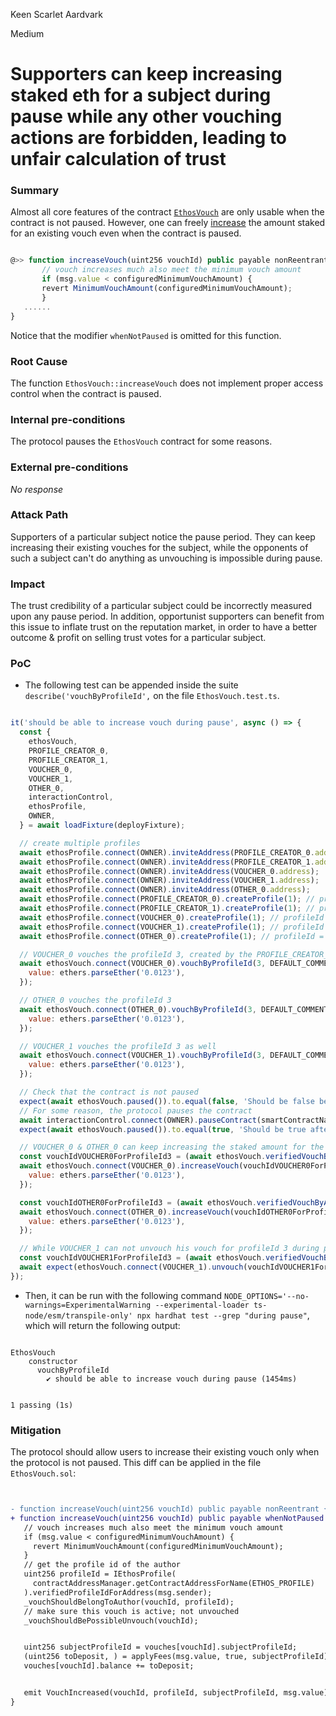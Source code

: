 Keen Scarlet Aardvark

Medium

# Supporters can keep increasing staked eth for a subject during pause while any other vouching actions are forbidden, leading to unfair calculation of trust

### Summary

Almost all core features of the contract [`EthosVouch`](https://github.com/sherlock-audit/2024-11-ethos-network-ii/blob/main/ethos/packages/contracts/contracts/EthosVouch.sol#L67) are only usable when the contract is not paused. However, one can freely [increase](https://github.com/sherlock-audit/2024-11-ethos-network-ii/blob/main/ethos/packages/contracts/contracts/EthosVouch.sol#L67) the amount staked for an existing vouch even when the contract is paused.


```javascript

@>> function increaseVouch(uint256 vouchId) public payable nonReentrant {
       // vouch increases much also meet the minimum vouch amount
       if (msg.value < configuredMinimumVouchAmount) {
       revert MinimumVouchAmount(configuredMinimumVouchAmount);
       }
   ......
}
```
Notice that the modifier `whenNotPaused` is omitted for this function.


### Root Cause

The function `EthosVouch::increaseVouch` does not implement proper access control when the contract is paused.

### Internal pre-conditions

The protocol pauses the `EthosVouch` contract for some reasons.

### External pre-conditions

_No response_

### Attack Path

Supporters of a particular subject notice the pause period. They can keep increasing their existing vouches for the subject, while the opponents of such a subject can't do anything as unvouching is impossible during pause.

### Impact

The trust credibility of a particular subject could be incorrectly measured upon any pause period. In addition, opportunist supporters can benefit from this issue to inflate trust on the reputation market, in order to have a better outcome & profit on selling trust votes for a particular subject.

### PoC

- The following test can be appended inside the suite `describe('vouchByProfileId',` on the file `EthosVouch.test.ts`.
```javascript

it('should be able to increase vouch during pause', async () => {
  const {
    ethosVouch,
    PROFILE_CREATOR_0,
    PROFILE_CREATOR_1,
    VOUCHER_0,
    VOUCHER_1,
    OTHER_0,
    interactionControl,
    ethosProfile,
    OWNER,
  } = await loadFixture(deployFixture);

  // create multiple profiles
  await ethosProfile.connect(OWNER).inviteAddress(PROFILE_CREATOR_0.address);
  await ethosProfile.connect(OWNER).inviteAddress(PROFILE_CREATOR_1.address);
  await ethosProfile.connect(OWNER).inviteAddress(VOUCHER_0.address);
  await ethosProfile.connect(OWNER).inviteAddress(VOUCHER_1.address);
  await ethosProfile.connect(OWNER).inviteAddress(OTHER_0.address);
  await ethosProfile.connect(PROFILE_CREATOR_0).createProfile(1); // profileId = 2
  await ethosProfile.connect(PROFILE_CREATOR_1).createProfile(1); // profileId = 3
  await ethosProfile.connect(VOUCHER_0).createProfile(1); // profileId = 4
  await ethosProfile.connect(VOUCHER_1).createProfile(1); // profileId = 5
  await ethosProfile.connect(OTHER_0).createProfile(1); // profileId = 6

  // VOUCHER_0 vouches the profileId 3, created by the PROFILE_CREATOR_1 above
  await ethosVouch.connect(VOUCHER_0).vouchByProfileId(3, DEFAULT_COMMENT, DEFAULT_METADATA, {
    value: ethers.parseEther('0.0123'),
  });

  // OTHER_0 vouches the profileId 3
  await ethosVouch.connect(OTHER_0).vouchByProfileId(3, DEFAULT_COMMENT, DEFAULT_METADATA, {
    value: ethers.parseEther('0.0123'),
  });

  // VOUCHER_1 vouches the profileId 3 as well
  await ethosVouch.connect(VOUCHER_1).vouchByProfileId(3, DEFAULT_COMMENT, DEFAULT_METADATA, {
    value: ethers.parseEther('0.0123'),
  });

  // Check that the contract is not paused
  expect(await ethosVouch.paused()).to.equal(false, 'Should be false before');
  // For some reason, the protocol pauses the contract
  await interactionControl.connect(OWNER).pauseContract(smartContractNames.vouch);
  expect(await ethosVouch.paused()).to.equal(true, 'Should be true after');

  // VOUCHER_0 & OTHER_0 can keep increasing the staked amount for the profileId 3
  const vouchIdVOUCHER0ForProfileId3 = (await ethosVouch.verifiedVouchByAuthorForSubjectProfileId(4, 3)).vouchId;
  await ethosVouch.connect(VOUCHER_0).increaseVouch(vouchIdVOUCHER0ForProfileId3, {
    value: ethers.parseEther('0.0123'),
  });

  const vouchIdOTHER0ForProfileId3 = (await ethosVouch.verifiedVouchByAuthorForSubjectProfileId(6, 3)).vouchId;
  await ethosVouch.connect(OTHER_0).increaseVouch(vouchIdOTHER0ForProfileId3, {
    value: ethers.parseEther('0.0123'),
  });

  // While VOUCHER_1 can not unvouch his vouch for profileId 3 during pause, which is not fair
  const vouchIdVOUCHER1ForProfileId3 = (await ethosVouch.verifiedVouchByAuthorForSubjectProfileId(5, 3)).vouchId;
  await expect(ethosVouch.connect(VOUCHER_1).unvouch(vouchIdVOUCHER1ForProfileId3)).to.be.reverted;
});

```

- Then, it can be run with the following command `NODE_OPTIONS='--no-warnings=ExperimentalWarning --experimental-loader ts-node/esm/transpile-only' npx hardhat test --grep "during pause"`, which will return the following output:

```text

EthosVouch
    constructor
      vouchByProfileId
        ✔ should be able to increase vouch during pause (1454ms)


1 passing (1s)

```


### Mitigation


The protocol should allow users to increase their existing vouch only when the protocol is not paused.
This diff can be applied in the file `EthosVouch.sol`:


```diff


- function increaseVouch(uint256 vouchId) public payable nonReentrant {
+ function increaseVouch(uint256 vouchId) public payable whenNotPaused nonReentrant {
   // vouch increases much also meet the minimum vouch amount
   if (msg.value < configuredMinimumVouchAmount) {
     revert MinimumVouchAmount(configuredMinimumVouchAmount);
   }
   // get the profile id of the author
   uint256 profileId = IEthosProfile(
     contractAddressManager.getContractAddressForName(ETHOS_PROFILE)
   ).verifiedProfileIdForAddress(msg.sender);
   _vouchShouldBelongToAuthor(vouchId, profileId);
   // make sure this vouch is active; not unvouched
   _vouchShouldBePossibleUnvouch(vouchId);


   uint256 subjectProfileId = vouches[vouchId].subjectProfileId;
   (uint256 toDeposit, ) = applyFees(msg.value, true, subjectProfileId);
   vouches[vouchId].balance += toDeposit;


   emit VouchIncreased(vouchId, profileId, subjectProfileId, msg.value);
}


```